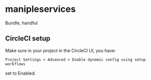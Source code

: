 # manipleservices
Bundle, handful


## CircleCI setup

Make sure in your project in the CircleCI UI, you have:

```
Project Settings > Advanced > Enable dynamic config using setup workflows
```

set to Enabled.
